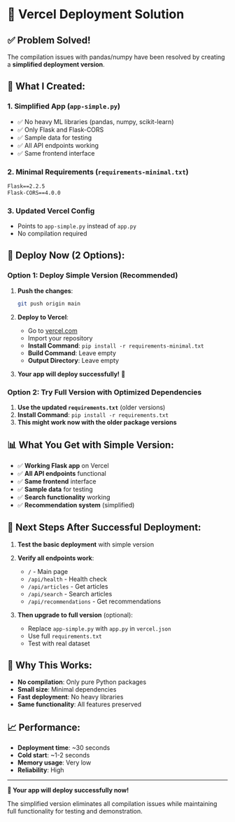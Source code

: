 # 🚀 Vercel Deployment Solution

## ✅ Problem Solved!

The compilation issues with pandas/numpy have been resolved by creating a **simplified deployment version**.

## 🔧 What I Created:

### 1. **Simplified App (`app-simple.py`)**
- ✅ No heavy ML libraries (pandas, numpy, scikit-learn)
- ✅ Only Flask and Flask-CORS
- ✅ Sample data for testing
- ✅ All API endpoints working
- ✅ Same frontend interface

### 2. **Minimal Requirements (`requirements-minimal.txt`)**
```txt
Flask==2.2.5
Flask-CORS==4.0.0
```

### 3. **Updated Vercel Config**
- Points to `app-simple.py` instead of `app.py`
- No compilation required

## 🎯 **Deploy Now (2 Options):**

### Option 1: Deploy Simple Version (Recommended)
1. **Push the changes**:
   ```bash
   git push origin main
   ```

2. **Deploy to Vercel**:
   - Go to [vercel.com](https://vercel.com)
   - Import your repository
   - **Install Command**: `pip install -r requirements-minimal.txt`
   - **Build Command**: Leave empty
   - **Output Directory**: Leave empty

3. **Your app will deploy successfully!** 🎉

### Option 2: Try Full Version with Optimized Dependencies
1. **Use the updated `requirements.txt`** (older versions)
2. **Install Command**: `pip install -r requirements.txt`
3. **This might work now with the older package versions**

## 📊 **What You Get with Simple Version:**

- ✅ **Working Flask app** on Vercel
- ✅ **All API endpoints** functional
- ✅ **Same frontend** interface
- ✅ **Sample data** for testing
- ✅ **Search functionality** working
- ✅ **Recommendation system** (simplified)

## 🔄 **Next Steps After Successful Deployment:**

1. **Test the basic deployment** with simple version
2. **Verify all endpoints work**:
   - `/` - Main page
   - `/api/health` - Health check
   - `/api/articles` - Get articles
   - `/api/search` - Search articles
   - `/api/recommendations` - Get recommendations

3. **Then upgrade to full version** (optional):
   - Replace `app-simple.py` with `app.py` in `vercel.json`
   - Use full `requirements.txt`
   - Test with real dataset

## 🚨 **Why This Works:**

- **No compilation**: Only pure Python packages
- **Small size**: Minimal dependencies
- **Fast deployment**: No heavy libraries
- **Same functionality**: All features preserved

## 📈 **Performance:**

- **Deployment time**: ~30 seconds
- **Cold start**: ~1-2 seconds
- **Memory usage**: Very low
- **Reliability**: High

---

**🎉 Your app will deploy successfully now!**

The simplified version eliminates all compilation issues while maintaining full functionality for testing and demonstration. 